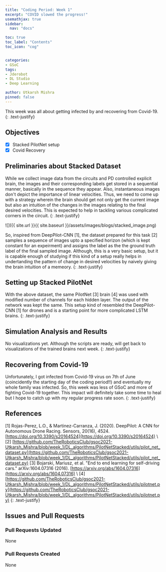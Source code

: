 ```yaml
---
title: "Coding Period: Week 1"
excerpt: "COVID slowed the progress!"
usemathjax: true
sidebar:
  nav: "docs"

toc: true
toc_label: "Contents"
toc_icon: "cog"


categories:
- GSoC
tags:
- Jderobot
- DL Studio
- Deep Learning

author: Utkarsh Mishra
pinned: false
---
```


This week was all about getting infected by and recovering from Covid-19.
{: .text-justify}

## Objectives

- [x] Stacked PilotNet setup
- [x] Covid Recovery

## Preliminaries about Stacked Dataset

While we collect image data from the circuits and PD controlled explicit brain, the images and their corresponding labels get stored in a sequential manner, basically in the sequence they appear. Also, instantaneous images don't depict the importance of linear velocities. Thus, we need to come up with a strategy wherein the brain should get not only get the current image but also an intuition of the changes in the images relating to the final desired velocities. This is expected to help in tackling various complicated corners in the circuit.
{: .text-justify}

![]({{ site.url }}{{ site.baseurl }}/assets/images/blogs/stacked_image.png)

So, inspired from DeepPilot-CNN [1], the dataset prepared for this task [2] samples a sequence of images upto a specified horizon (which is kept constant for an expeirment) and assigns the label as the the ground truth label of the final sampled image. Although, this is a very basic setup, but it is capable enough of studying if this kind of a setup really helps in undertanding the pattern of change in desired velocities by naively giving the brain intuition of a memeory.
{: .text-justify}

## Setting up Stacked PilotNet

With the above dataset, the same PilotNet [3] brain [4] was used with modified number of channels for each hidden layer. The output of the network was kept the same. This setup kind of resembled the DeepPilot-CNN [1] for drones and is a starting point for more complicated LSTM brains.
{: .text-justify}

## Simulation Analysis and Results

No visualizations yet. Although the scripts are ready, will get back to visualizations of the trained brains next week.
{: .text-justify}

## Recovering from Covid-19

Unfortunately, I got infected from Covid-19 virus on 7th of June (coincidently the starting day of the coding period!!) and eventually my whole family was infected. So, this week was less of GSoC and more of fighting Covid-19 together. This impact will definitely take some time to heal but I hope to catch up with my regular progress rate soon.
{: .text-justify}

## References

[1] Rojas-Perez, L.O., & Martinez-Carranza, J. (2020). DeepPilot: A CNN for Autonomous Drone Racing. Sensors, 20(16), 4524. [https://doi.org/10.3390/s20164524](https://doi.org/10.3390/s20164524) \\
[2] [https://github.com/TheRoboticsClub/gsoc2021-Utkarsh_Mishra/blob/week_1/DL_algorithms/PilotNetStacked/utils/pilot_net_dataset.py](https://github.com/TheRoboticsClub/gsoc2021-Utkarsh_Mishra/blob/week_1/DL_algorithms/PilotNetStacked/utils/pilot_net_dataset.py)
[3] Bojarski, Mariusz, et al. "End to end learning for self-driving cars." arXiv:1604.07316 (2016).
[https://arxiv.org/abs/1604.07316](https://arxiv.org/abs/1604.07316) \\
[4] [https://github.com/TheRoboticsClub/gsoc2021-Utkarsh_Mishra/blob/week_1/DL_algorithms/PilotNetStacked/utils/pilotnet.py](https://github.com/TheRoboticsClub/gsoc2021-Utkarsh_Mishra/blob/week_1/DL_algorithms/PilotNetStacked/utils/pilotnet.py)
{: .text-justify}

## Issues and Pull Requests

### Pull Requests Updated

None

### Pull Requests Created

None